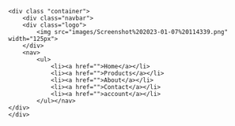 <!DOCTYPE html>
<html lang="en">
<head>
    <meta charset="UTF-8">
    <title>Shiva Traders</title>
    <link rel="stylesheet" href="style.css">
</head>
<body>
    
    
    <div class "container">
        <div class="navbar">
        <div class="logo"> 
            <img src="images/Screenshot%202023-01-07%20114339.png" width="125px">
        </div>
        <nav>
            <ul>
                <li><a href="">Home</a></li>
                <li><a href="">Products</a></li>
                <li><a href="">About</a></li>
                <li><a href="">Contact</a></li>
                <li><a href="">account</a></li>
            </ul></nav>
    </div>
    </div>
</body>
</html>
